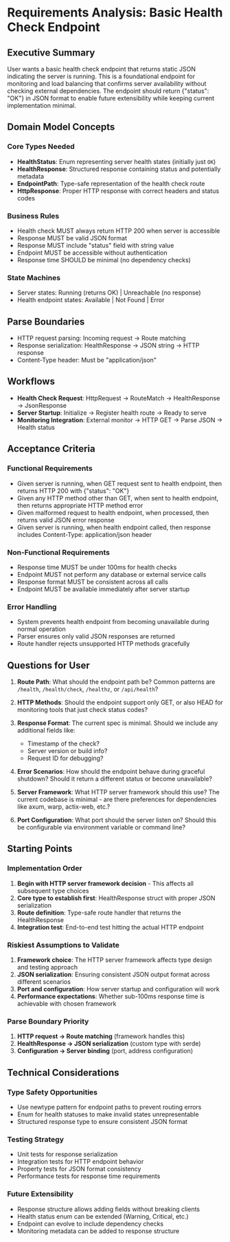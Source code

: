 # Requirements Analysis: Basic Health Check Endpoint

## Executive Summary

User wants a basic health check endpoint that returns static JSON indicating the server is running. This is a foundational endpoint for monitoring and load balancing that confirms server availability without checking external dependencies. The endpoint should return {"status": "OK"} in JSON format to enable future extensibility while keeping current implementation minimal.

## Domain Model Concepts

### Core Types Needed

- **HealthStatus**: Enum representing server health states (initially just `OK`)
- **HealthResponse**: Structured response containing status and potentially metadata
- **EndpointPath**: Type-safe representation of the health check route
- **HttpResponse**: Proper HTTP response with correct headers and status codes

### Business Rules

- Health check MUST always return HTTP 200 when server is accessible
- Response MUST be valid JSON format
- Response MUST include "status" field with string value
- Endpoint MUST be accessible without authentication
- Response time SHOULD be minimal (no dependency checks)

### State Machines

- Server states: Running (returns OK) | Unreachable (no response)
- Health endpoint states: Available | Not Found | Error

## Parse Boundaries

- HTTP request parsing: Incoming request -> Route matching
- Response serialization: HealthResponse -> JSON string -> HTTP response
- Content-Type header: Must be "application/json"

## Workflows

- **Health Check Request**: HttpRequest -> RouteMatch -> HealthResponse -> JsonResponse
- **Server Startup**: Initialize -> Register health route -> Ready to serve
- **Monitoring Integration**: External monitor -> HTTP GET -> Parse JSON -> Health status

## Acceptance Criteria

### Functional Requirements

- Given server is running, when GET request sent to health endpoint, then returns HTTP 200 with {"status": "OK"}
- Given any HTTP method other than GET, when sent to health endpoint, then returns appropriate HTTP method error
- Given malformed request to health endpoint, when processed, then returns valid JSON error response
- Given server is running, when health endpoint called, then response includes Content-Type: application/json header

### Non-Functional Requirements

- Response time MUST be under 100ms for health checks
- Endpoint MUST not perform any database or external service calls
- Response format MUST be consistent across all calls
- Endpoint MUST be available immediately after server startup

### Error Handling

- System prevents health endpoint from becoming unavailable during normal operation
- Parser ensures only valid JSON responses are returned
- Route handler rejects unsupported HTTP methods gracefully

## Questions for User

1. **Route Path**: What should the endpoint path be? Common patterns are `/health`, `/health/check`, `/healthz`, or `/api/health`?

2. **HTTP Methods**: Should the endpoint support only GET, or also HEAD for monitoring tools that just check status codes?

3. **Response Format**: The current spec is minimal. Should we include any additional fields like:
   - Timestamp of the check?
   - Server version or build info?
   - Request ID for debugging?

4. **Error Scenarios**: How should the endpoint behave during graceful shutdown? Should it return a different status or become unavailable?

5. **Server Framework**: What HTTP server framework should this use? The current codebase is minimal - are there preferences for dependencies like axum, warp, actix-web, etc.?

6. **Port Configuration**: What port should the server listen on? Should this be configurable via environment variable or command line?

## Starting Points

### Implementation Order

1. **Begin with HTTP server framework decision** - This affects all subsequent type choices
2. **Core type to establish first**: HealthResponse struct with proper JSON serialization
3. **Route definition**: Type-safe route handler that returns the HealthResponse
4. **Integration test**: End-to-end test hitting the actual HTTP endpoint

### Riskiest Assumptions to Validate

1. **Framework choice**: The HTTP server framework affects type design and testing approach
2. **JSON serialization**: Ensuring consistent JSON output format across different scenarios
3. **Port and configuration**: How server startup and configuration will work
4. **Performance expectations**: Whether sub-100ms response time is achievable with chosen framework

### Parse Boundary Priority

1. **HTTP request -> Route matching** (framework handles this)
2. **HealthResponse -> JSON serialization** (custom type with serde)
3. **Configuration -> Server binding** (port, address configuration)

## Technical Considerations

### Type Safety Opportunities

- Use newtype pattern for endpoint paths to prevent routing errors
- Enum for health statuses to make invalid states unrepresentable
- Structured response type to ensure consistent JSON format

### Testing Strategy

- Unit tests for response serialization
- Integration tests for HTTP endpoint behavior
- Property tests for JSON format consistency
- Performance tests for response time requirements

### Future Extensibility

- Response structure allows adding fields without breaking clients
- Health status enum can be extended (Warning, Critical, etc.)
- Endpoint can evolve to include dependency checks
- Monitoring metadata can be added to response structure
